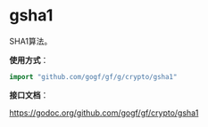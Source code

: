 # gsha1
SHA1算法。

**使用方式**：
```go
import "github.com/gogf/gf/g/crypto/gsha1"
```

**接口文档**：

https://godoc.org/github.com/gogf/gf/crypto/gsha1


